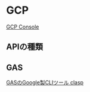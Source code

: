 # GCP

[GCP Console](https://console.cloud.google.com/home/dashboard?project=youtube-api-333412&hl=ja)

## APIの種類

## GAS

[GASのGoogle製CLIツール clasp](https://qiita.com/HeRo/items/4e65dcc82783b2766c03)